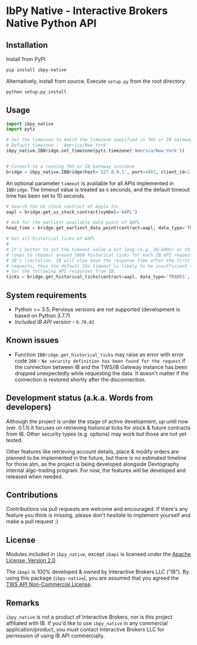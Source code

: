 # IbPy Native - Interactive Brokers Native Python API

## Installation
Install from PyPI
```sh
pip install ibpy-native
```

Alternatively, install from source. Execute `setup.py` from the root directory.
```sh
python setup.py install
```

## Usage
```python
import ibpy_native
import pytz

# Set the timezone to match the timezone specified in TWS or IB Gateway when login
# Default timezone - 'America/New_York'
ibpy_native.IBBridge.set_timezone(pytz.timezone('America/New_York'))


# Connect to a running TWS or IB Gateway instance
bridge = ibpy_native.IBBridge(host='127.0.0.1', port=4001, client_id=1, auto_conn=True)
```

An optional parameter `timeout` is available for all APIs implemented in 
`IBBridge`. The timeout value is treated as `X` seconds, and the default timeout 
time has been set to 10 seconds.

```python
# Search the US stock contract of Apple Inc.
aapl = bridge.get_us_stock_contract(symbol='AAPL')

# Ask for the earliest available data point of AAPL
head_time = bridge.get_earliest_data_point(contract=aapl, data_type='TRADES')

# Get all historical ticks of AAPL
#
# It's better to set the timeout value a bit long (e.g. 30~100s) as this API 
# loops to request around 1000 historical ticks for each IB API request due to 
# IB's limitation. IB will slow down the response time after the first 10~20 
# requests, thus the default 10s timeout is likely to be insufficient to wait 
# for the following API responses from IB.
ticks = bridge.get_historical_ticks(contract=aapl, data_type='TRADES', timeout=100)
```

## System requirements
- Python >= 3.5; Pervious versions are not supported (development is based on 
Python 3.7.7)
- _Included IB API version - `9.79.01`_

## Known issues
- Function `IBBridge.get_historical_ticks` may raise an error with error code 
`200` - `No security definition has been found for the request` if the 
connection between IB and the TWS/IB Gateway instance has been dropped 
unexpectedly while requesting the data. It doesn't matter if the connection is 
restored shortly after the disconnection.

## Development status (a.k.a. Words from developers)
Although the project is under the stage of active development, up until now
(ver. 0.1.1) it focuses on retrieving historical ticks for stock & future
contracts from IB. Other security types (e.g. options) may work but those are
not yet tested.

Other features like retrieving account details, place & modify orders are
planned to be implemented in the future, but there is no estimated timeline for 
those atm, as the project is being developed alongside Devtography internal 
algo-trading program. For now, the features will be developed and released when 
needed.

## Contributions
Contributions via pull requests are welcome and encouraged. If there's any 
feature you think is missing, please don't hesitate to implement yourself and 
make a pull request :)

## License
Modules included in `ibpy_native`, except `ibapi` is licensed under the 
[Apache License, Version 2.0](LICENSE.md).

The `ibapi` is 100% developed & owned by Interactive Brokers LLC ("IB"). By 
using this package (`ibpy-native`), you are assumed that you agreed the 
[TWS API Non-Commercial License].

## Remarks
`ibpy_native` is not a product of Interactive Brokers, nor is this project 
affiliated with IB. If you'd like to use `ibpy_native` in any commercial 
application/product, you must contact Interactive Brokers LLC for permission 
of using IB API commercially.

[TWS API Non-Commercial License]: https://interactivebrokers.github.io/index.html
